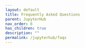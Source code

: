 ```yaml
---
layout: default
title: Frequently Asked Questions
parent: JupyterHub
nav_order: 6
has_children: true
description: ""
permalink: /jupyterhub/faqs
---
```


